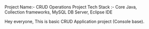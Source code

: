 Project Name:- CRUD Operations Project
Tech Stack  :- Core Java, Collection frameworks, MySQL DB Server, Eclipse IDE

Hey everyone,
This is basic CRUD Application project (Console base).

